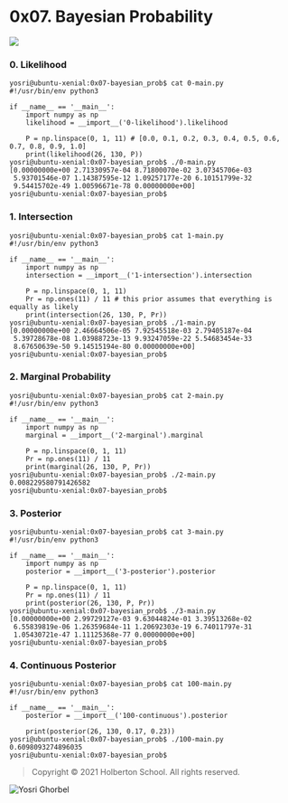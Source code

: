 # 0x07. Bayesian Probability


![](https://holbertonintranet.s3.amazonaws.com/uploads/medias/2019/8/8358e1144bbb1fcc51b4.png?X-Amz-Algorithm=AWS4-HMAC-SHA256&X-Amz-Credential=AKIARDDGGGOUWMNL5ANN%2F20210609%2Fus-east-1%2Fs3%2Faws4_request&X-Amz-Date=20210609T141726Z&X-Amz-Expires=86400&X-Amz-SignedHeaders=host&X-Amz-Signature=1b46e1ea940a0bccde01093e84a236ae81717336a564fda779e3daec02c061fa)

### 0. Likelihood
```
yosri@ubuntu-xenial:0x07-bayesian_prob$ cat 0-main.py
#!/usr/bin/env python3

if __name__ == '__main__':
    import numpy as np
    likelihood = __import__('0-likelihood').likelihood

    P = np.linspace(0, 1, 11) # [0.0, 0.1, 0.2, 0.3, 0.4, 0.5, 0.6, 0.7, 0.8, 0.9, 1.0]
    print(likelihood(26, 130, P))
yosri@ubuntu-xenial:0x07-bayesian_prob$ ./0-main.py
[0.00000000e+00 2.71330957e-04 8.71800070e-02 3.07345706e-03
 5.93701546e-07 1.14387595e-12 1.09257177e-20 6.10151799e-32
 9.54415702e-49 1.00596671e-78 0.00000000e+00]
yosri@ubuntu-xenial:0x07-bayesian_prob$
```

### 1. Intersection
```
yosri@ubuntu-xenial:0x07-bayesian_prob$ cat 1-main.py
#!/usr/bin/env python3

if __name__ == '__main__':
    import numpy as np
    intersection = __import__('1-intersection').intersection

    P = np.linspace(0, 1, 11)
    Pr = np.ones(11) / 11 # this prior assumes that everything is equally as likely
    print(intersection(26, 130, P, Pr))
yosri@ubuntu-xenial:0x07-bayesian_prob$ ./1-main.py
[0.00000000e+00 2.46664506e-05 7.92545518e-03 2.79405187e-04
 5.39728678e-08 1.03988723e-13 9.93247059e-22 5.54683454e-33
 8.67650639e-50 9.14515194e-80 0.00000000e+00]
yosri@ubuntu-xenial:0x07-bayesian_prob$
```

### 2. Marginal Probability
```
yosri@ubuntu-xenial:0x07-bayesian_prob$ cat 2-main.py
#!/usr/bin/env python3

if __name__ == '__main__':
    import numpy as np
    marginal = __import__('2-marginal').marginal

    P = np.linspace(0, 1, 11)
    Pr = np.ones(11) / 11
    print(marginal(26, 130, P, Pr))
yosri@ubuntu-xenial:0x07-bayesian_prob$ ./2-main.py
0.008229580791426582
yosri@ubuntu-xenial:0x07-bayesian_prob$
```

### 3. Posterior
```
yosri@ubuntu-xenial:0x07-bayesian_prob$ cat 3-main.py
#!/usr/bin/env python3

if __name__ == '__main__':
    import numpy as np
    posterior = __import__('3-posterior').posterior

    P = np.linspace(0, 1, 11)
    Pr = np.ones(11) / 11
    print(posterior(26, 130, P, Pr))
yosri@ubuntu-xenial:0x07-bayesian_prob$ ./3-main.py
[0.00000000e+00 2.99729127e-03 9.63044824e-01 3.39513268e-02
 6.55839819e-06 1.26359684e-11 1.20692303e-19 6.74011797e-31
 1.05430721e-47 1.11125368e-77 0.00000000e+00]
yosri@ubuntu-xenial:0x07-bayesian_prob$
```

### 4. Continuous Posterior
```
yosri@ubuntu-xenial:0x07-bayesian_prob$ cat 100-main.py
#!/usr/bin/env python3

if __name__ == '__main__':
    posterior = __import__('100-continuous').posterior

    print(posterior(26, 130, 0.17, 0.23))
yosri@ubuntu-xenial:0x07-bayesian_prob$ ./100-main.py
0.6098093274896035
yosri@ubuntu-xenial:0x07-bayesian_prob$
```

> Copyright © 2021 Holberton School. All rights reserved.

![Yosri Ghorbel](https://pbs.twimg.com/media/E3YEO7kXwAU9x6x?format=png&name=4096x4096)
